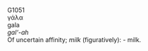 <body>
  <p>G1051<br>  γάλα  <br> gala  <br><i>gal‘-ah </i><br>Of uncertain affinity; <i>milk</i> (figuratively): - milk.<br></p>
 </body>